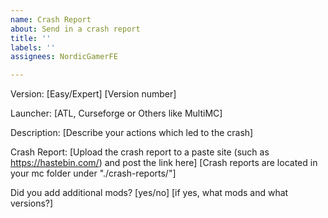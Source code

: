 ```yaml
---
name: Crash Report
about: Send in a crash report
title: ''
labels: ''
assignees: NordicGamerFE

---
```


Version: [Easy/Expert] [Version number]

Launcher: [ATL, Curseforge or Others like MultiMC]

Description:
[Describe your actions which led to the crash]

Crash Report:
[Upload the crash report to a paste site (such as https://hastebin.com/) and post the link here]
[Crash reports are located in your mc folder under "./crash-reports/"]

Did you add additional mods?
[yes/no]
[if yes, what mods and what versions?]

